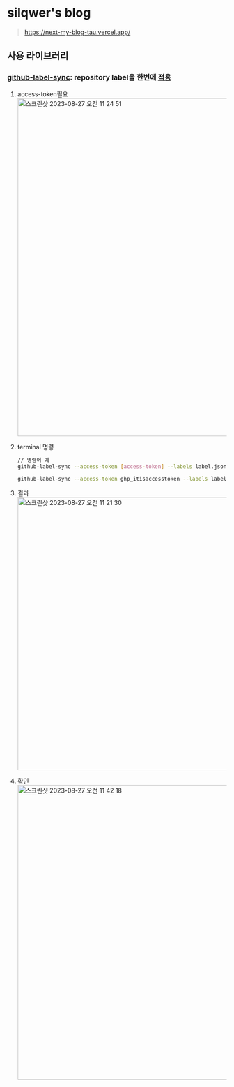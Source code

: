 # silqwer's blog

> https://next-my-blog-tau.vercel.app/

## 사용 라이브러리

### [github-label-sync](https://github.com/Financial-Times/github-label-sync): repository label을 한번에 [적용](https://velog.io/@rimo09/Github-github-label-%ED%95%9C%EB%B2%88%EC%97%90-%EC%A0%81%EC%9A%A9%ED%95%98%EA%B8%B0)

1. access-token필요
   <img width="775" alt="스크린샷 2023-08-27 오전 11 24 51" src="https://github.com/silqwer/next-my-blog/assets/4418255/68924b0c-df10-4923-aa2c-7894db1992b2">

2. terminal 명령

   ```bash
   // 명령어 예
   github-label-sync --access-token [access-token] --labels label.json [계정]/[리포지토리]

   github-label-sync --access-token ghp_itisaccesstoken --labels label.json silqwer/next-my-blog
   ```

3. 결과
   <img width="626" alt="스크린샷 2023-08-27 오전 11 21 30" src="https://github.com/silqwer/next-my-blog/assets/4418255/e189a83e-1755-4ae1-9816-20c50fc68007">

4. 확인
   <img width="676" alt="스크린샷 2023-08-27 오전 11 42 18" src="https://github.com/silqwer/next-my-blog/assets/4418255/be0323ae-f17c-4de8-bf62-58d25e37ea86">
